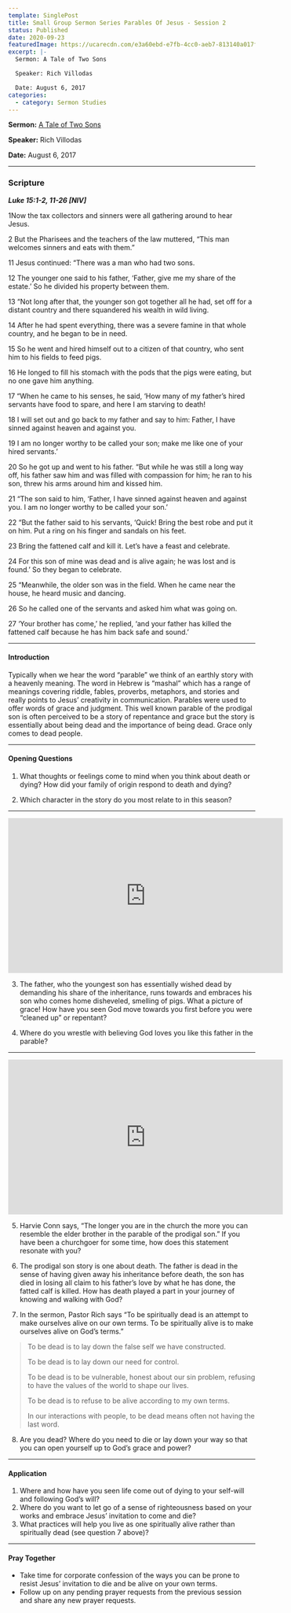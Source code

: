 ```yaml
---
template: SinglePost
title: Small Group Sermon Series Parables Of Jesus - Session 2
status: Published
date: 2020-09-23
featuredImage: https://ucarecdn.com/e3a60ebd-e7fb-4cc0-aeb7-813140a017fe/
excerpt: |-
  Sermon: A Tale of Two Sons

  Speaker: Rich Villodas

  Date: August 6, 2017
categories:
  - category: Sermon Studies
---
```

**Sermon:** [A Tale of Two Sons](https://newlife.nyc/sermon-archive/?enmse=1&enmse_sid=4&enmse_mid=12)[](https://newlife.nyc/sermon-archive/?enmse=1&enmse_sid=4&enmse_mid=13)

**Speaker:** Rich Villodas

**Date:** August 6, 2017

<hr/>

### Scripture 

***Luke 15:1-2, 11-26 \[NIV]***

1Now the tax collectors and sinners were all gathering around to hear Jesus. 

2 But the Pharisees and the teachers of the law muttered, “This man welcomes sinners and eats with them.”

11 Jesus continued: “There was a man who had two sons. 

12 The younger one said to his father, ‘Father, give me my share of the estate.’ So he divided his property between them.



13 “Not long after that, the younger son got together all he had, set off for a distant country and there squandered his wealth in wild living. 

14 After he had spent everything, there was a severe famine in that whole country, and he began to be in need. 

15 So he went and hired himself out to a citizen of that country, who sent him to his fields to feed pigs. 

16 He longed to fill his stomach with the pods that the pigs were eating, but no one gave him anything.



17 “When he came to his senses, he said, ‘How many of my father’s hired servants have food to spare, and here I am starving to death! 

18 I will set out and go back to my father and say to him: Father, I have sinned against heaven and against you. 

19 I am no longer worthy to be called your son; make me like one of your hired servants.’ 

20 So he got up and went to his father. “But while he was still a long way off, his father saw him and was filled with compassion for him; he ran to his son, threw his arms around him and kissed him.



21 “The son said to him, ‘Father, I have sinned against heaven and against you. I am no longer worthy to be called your son.’



22 “But the father said to his servants, ‘Quick! Bring the best robe and put it on him. Put a ring on his finger and sandals on his feet. 

23 Bring the fattened calf and kill it. Let’s have a feast and celebrate. 

24 For this son of mine was dead and is alive again; he was lost and is found.’ So they began to celebrate.



25 “Meanwhile, the older son was in the field. When he came near the house, he heard music and dancing. 

26 So he called one of the servants and asked him what was going on. 

27 ‘Your brother has come,’ he replied, ‘and your father has killed the fattened calf because he has him back safe and sound.’

<hr/>

#### Introduction

Typically when we hear the word “parable” we think of an earthly story with a heavenly meaning. The word in Hebrew is “mashal” which has a range of meanings covering riddle, fables, proverbs, metaphors, and stories and really points to Jesus’ creativity in communication. Parables were used to offer words of grace and judgment. This well known parable of the prodigal son is often perceived to be a story of repentance and grace but the story is essentially about being dead and the importance of being dead. Grace only comes to dead people.

<hr/>

#### Opening Questions

1. What thoughts or feelings come to mind when you think about death or dying? How did your family of origin respond to death and dying?



2. Which character in the story do you most relate to in this season?

<hr/>

<iframe src="https://streamable.com/e/a55qwj?loop=0" width="560" height="315" frameborder="0" allowfullscreen></iframe>

3. The father, who the youngest son has essentially wished dead by demanding his share of the inheritance, runs towards and embraces his son who comes home disheveled, smelling of pigs. What a picture of grace! How have you seen God move towards you first before you were “cleaned up” or repentant?



4. Where do you wrestle with believing God loves you like this father in the parable?

<hr/>

<iframe src="https://streamable.com/e/d3qja7?loop=0" width="560" height="315" frameborder="0" allowfullscreen></iframe>



5. Harvie Conn says, “The longer you are in the church the more you can resemble the elder brother in the parable of the prodigal son.” If you have been a churchgoer for some time, how does this statement resonate with you?





6. The prodigal son story is one about death. The father is dead in the sense of having given away his inheritance before death, the son has died in losing all claim to his father’s love by what he has done, the fatted calf is killed. How has death played a part in your journey of knowing and walking with God?





7. In the sermon, Pastor Rich says “To be spiritually dead is an attempt to make ourselves alive on our own terms. To be spiritually alive is to make ourselves alive on God’s terms.”



> To be dead is to lay down the false self we have constructed.
>
> To be dead is to lay down our need for control.
>
> To be dead is to be vulnerable, honest about our sin problem, refusing to have the values of the world to shape our lives.
>
> To be dead is to refuse to be alive according to my own terms.
>
> In our interactions with people, to be dead means often not having the last word.



8. Are you dead? Where do you need to die or lay down your way so that you can open yourself up to God’s grace and power?



<hr/>

#### Application

1. Where and how have you seen life come out of dying to your self-will and following God’s will?
2. Where do you want to let go of a sense of righteousness based on your works and embrace Jesus’ invitation to come and die?
3. What practices will help you live as one spiritually alive rather than spiritually dead (see question 7 above)?

<hr/>

#### Pray Together

* Take time for corporate confession of the ways you can be prone to resist Jesus’ invitation to die and be alive on your own terms.
* Follow up on any pending prayer requests from the previous session and share any new prayer requests.